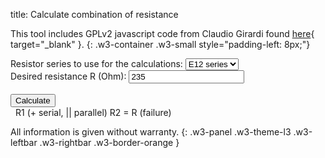title: Calculate combination of resistance

This tool includes GPLv2 javascript code from Claudio Girardi found [here](https://www.qsl.net/in3otd/parallr.html){ target="_blank" }.
{: .w3-container .w3-small style="padding-left: 8px;"}

<div class="w3-row-padding" style="padding-left: 0px;">
  <div class="w3-third">
    <label for="rslist">Resistor series to use for the calculations:</label>
    <select class="w3-select w3-border w3-theme-l1" name="rslist" id="rslist" onchange="select_series();">
      <option value="6">E6 series</option>
      <option value="12" selected>E12 series</option>
      <option value="24">E24 series</option>
      <option value="48">E48 series</option>
      <option value="96">E96 series</option>
    </select>
  </div>
  <div class="w3-third">
    <label for="rd">Desired resistance R (Ohm):</label>
    <input class="w3-input w3-border w3-hover-theme w3-theme-l1" type="number" name="rd" id="rd" value="235">
  </div>
</div>
<div class="w3-row-padding" style="padding-left: 0px;">
  <div class="w3-third">
    <label>&nbsp;</label>
    <div><button class="w3-button w3-theme-l1 w3-hover-theme" onclick="CalcRes();">Calculate</button></div>
  </div>
</div>


<div class="w3-container w3-margin-top" style="padding-left: 8px;">
  <label>R1 (+ serial, || parallel) R2 = R (failure)</label>
  <div><pre style="margin-top: 0px !important;"><code id="texta"></code></pre></div>
</div>

All information is given without warranty.
{: .w3-panel .w3-theme-l3 .w3-leftbar .w3-rightbar .w3-border-orange }

<script>
//<![CDATA[

  /* Copyright (C) 2001-2010 Claudio Girardi
   * 
   * This program is free software; you can redistribute it and/or modify
   * it under the terms of the GNU General Public License as published by
   * the Free Software Foundation; either version 2 of the License, or (at
   * your option) any later version.
   * 
   * This program is distributed in the hope that it will be useful, but
   * WITHOUT ANY WARRANTY; without even the implied warranty of
   * MERCHANTABILITY or FITNESS FOR A PARTICULAR PURPOSE.  See the GNU
   * General Public License for more details.
   * 
   * You should have received a copy of the GNU General Public License
   * along with this program; if not, write to the Free Software
   * Foundation, Inc., 675 Mass Ave, Cambridge, MA 02139, USA.
   */

    /* well, this is not the simplest way to do it but, as they say, */
    /* If ain't broke, don't fix it!"                                */

    var R;
    var G;
    var n_max;
    var Eseries;
    var out_r1;
    var out_r2;
    var out_op;
    var out_rres;
    var out_tol;
   
    //E3, E6, E12 and E24 were defined in 1948-1950 before IEC 63. The rounding rule of IEC 63 wasn't applied later on.
    function corrIEC63(R) {
      if (R >= 2.6 && R <= 4.6) {
        return R + 0.1;
      }
      else if (R == 8.3) {
        return R - 0.1;
      }
      else {
        return R;
      }
    }
   
    function select_series() { 
      Eseries = document.getElementById('rslist').value;
      let k = Math.pow(10,1/Eseries);
      let idx;

      let Rbase = [];
      let Rval;
      for (idx = 0; idx < Eseries; idx++) {
        Rval = Math.pow(k, idx);
        if (Eseries > 24) {
          Rval = Math.round(Rval * 100) / 100;
        } else {
          Rval = corrIEC63(Math.round(Rval * 10) / 10);
        }
        Rbase.push(Rval);
      }

      R = [];
      let mult;
      for (mult = 0; mult <= 6; mult++) {
        for (idx = 0; idx < Eseries; idx++) {
          /* need to round to compensate for pow() errors; allow max two decimals, needed for E96 */
          R.push(Math.round(Rbase[idx] * Math.pow(10, mult) * 100) / 100);
        }
      }

      n_max = R.length - 1; /* maximum valid index */

      /* compute the conductances array, lowest conductance first to have an */
      /* array sorted in ascending order */
      G = [];
      for (idx = 0; idx <= n_max; idx++) {
        G.push(1.0 / R[n_max - idx]);
      }

      out_r1 = [];
      out_r2 = [];
      out_op = [];
      out_rres = [];
      out_tol = [];
      CalcRes();
    }

    function FindIndex(vect, value) {
      var index_min = 0;
      var index_max = n_max + 1;
      var index = Math.floor( (index_min + index_max) / 2);
      i = 0;

      while (((index_max - index_min) > 1) && (i < 500)) {
        if (vect[index] == value) { break; }
        else if (vect[index] > value) { index_max = index }
        else if (vect[index] < value) { index_min = index }

        index = Math.floor( (index_min + index_max) / 2);
        i++;
      } 
      if (index < n_max) {
        tol1 = Math.abs(vect[index] / value - 1.0);
        tol2 = Math.abs(vect[index + 1] / value - 1.0);
        if (tol1 < tol2)
          return index;
        else
          return (index + 1);
      } else
        return index;
    }

    function CalcRes() {
      var rd = document.getElementById('rd').value;
      var r1, r2, r1_idx, rres, rres_tol, best_tol, out_idx, op;
      var out_prres, out_vrres, out_tols;
      var i, j, iter = 0; /* number of iterations */

      document.getElementById('texta').textContent = ""
<!--      document.getElementById('debuga').value = "" -->

      /* compute assuming resistors in series */
      /* locate nearest approximation with standard resistor values */
      r1_idx = FindIndex(R, rd);
      r1 = R[r1_idx];
      /* other resistor */
      /* r2 = Number.POSITIVE_INFINITY */
      r2 = 0;
      rres = r1;
      rres_tol = (rres - rd) / rd; /* relative tolerance */
      best_tol = rres_tol;

      out_idx = 0;
      out_r1[out_idx] = r1;
      out_r2[out_idx] = r2;
      out_op[out_idx] = "+";
      out_rres[out_idx] = rres;
      out_tol[out_idx++] = rres_tol;

      for (; R[r1_idx] >= rd / 2.0; r1_idx--) {
        iter++;
        r1 = R[r1_idx];

        r2d = rd - r1; // this is the value needed
<!--        document.getElementById('debuga').value += '+ ' + rd + ' ' + r1 + ' ' + r2d + ' ' + 1/rd + ' ' + 1/r1 + ' ' + 1/r2d + '\n' -->
        if (r2d < 0) { continue } // might happen...

        r2_idx = FindIndex(R, r2d);
        r2 = R[r2_idx];  // get the nearest standard value 
        rres = r1 + r2; // compute the resulting composition
        rres_tol = rres / rd - 1.0; // and its tolerance


        if (Math.abs(rres_tol) < Math.abs(best_tol)) {
          //best_tol = rres_tol;
          out_r1[out_idx] = r1;
          out_r2[out_idx] = r2;
          out_op[out_idx] = "+";
          out_rres[out_idx] = rres;
          out_tol[out_idx++] = rres_tol;
        }

      }

      rd = 1.0 / rd;
      /* compute assuming resistors in parallel */
      r1_idx = FindIndex(G, rd);
      for (; G[r1_idx] >= rd / 2.1; r1_idx--) {
        iter++;
        r1 = G[r1_idx];

        r2d = rd - r1; // this is the value needed
<!--         document.getElementById('debuga').value += '|| ' + rd + ' ' + r1 + ' ' + r2d + ' ' + 1/rd + ' ' + 1/r1 + ' ' + 1/r2d + '\n' -->
        if (r2d < 0) { continue } // might happen...

        r2_idx = FindIndex(G, r2d);
        r2 = G[r2_idx];  // get the nearest standard value 
        rres = r1 + r2; // compute the resulting composition
        rres_tol = rd / rres - 1.0; // and its tolerance

        if (Math.abs(rres_tol) < Math.abs(best_tol)) {
          //best_tol = rres_tol;
          // use values from R array to avoid rounding errors 
          //   which will lead to something like 6800.0000001...
          out_r1[out_idx] = R[n_max - r1_idx] // 1.0 / r1;
          out_r2[out_idx] = R[n_max - r2_idx] // 1.0 / r2;
          out_op[out_idx] = "||";
          out_rres[out_idx] = 1.0 / rres;
          out_tol[out_idx++] = rres_tol;
        }
      }

      // sort the results
      for (i = 1; i < out_idx; i++) {
        r1 = out_r1[i];
        r2 = out_r2[i];
        op = out_op[i];
        rres = out_rres[i];
        rres_tol = out_tol[i];
        for (j = i - 1; (j >= 0) && 
             Math.abs(out_tol[j]) > Math.abs(rres_tol); j--) {
          out_r1[j + 1] = out_r1[j];
          out_r2[j + 1] = out_r2[j];
          out_op[j + 1] = out_op[j];
          out_rres[j + 1] = out_rres[j];
          out_tol[j + 1] = out_tol[j];
        }
        out_r1[j + 1] = r1;
        out_r2[j + 1] = r2;
        out_op[j + 1] = op;
        out_rres[j + 1] = rres;
        out_tol[j + 1] = rres_tol;
      }


      for (r1_idx = 0; r1_idx < out_idx; r1_idx++) {
        out_prres = (Math.round(out_rres[r1_idx] * 1000)) / 1000 ;
        //if(out_vrres.length < 8) out_vrres = out_vrres + "\t";
        //out_tols = out_tol[r1_idx].toLocaleString(navigator.language, {maximumFractionDigits: 3});
        out_vrres = getOhmString2(out_prres);
        document.getElementById('texta').textContent += 
          getOhmString(out_r1[r1_idx]) + " " + 
          out_op[r1_idx] + " " + 
          getOhmString(out_r2[r1_idx]) + " = " + out_vrres + "\n";
      }
    // put the focus on the input field
    //document.getElementById('rd').focus();

    }

//]]>
</script>
<script>
function getOhmString(R) {
  let ret;

  if (R >= 1000000) {
    if ((Eseries > 24)) {
      ret = (Math.round(R * 100 / 1000000) / 100).toString().replace(".","M");
    } else {
      ret = (Math.round(R * 10 / 1000000) / 10).toString().replace(".","M");
    }
    if (!ret.includes("M")) {
      ret = ret + "M";
    }
  } 
  else if (R >= 1000) {
    if ((Eseries > 24)) {
      ret = (Math.round(R * 100 / 1000) / 100).toString().replace(".","k");
    } else {
      ret = (Math.round(R * 10 / 1000) / 10).toString().replace(".","k");
    }
    if (!ret.includes("k")) {
      ret = ret + "k";
    }
  }
  else {
    if ((Eseries > 24)) {
      ret = (Math.round(R * 100) / 100).toString();
    } else {
      ret = (Math.round(R * 10) / 10).toString();
    }
  }
  return ret;
}

function getOhmString2(R) {
  let ret;

  if (R >= 1000000) {
    ret = (R / 1000000).toLocaleString(navigator.language, {maximumFractionDigits: 3});
    ret = ret + " MOhm";
  } 
  else if (R >= 1000) {
    ret = (R / 1000).toLocaleString(navigator.language, {maximumFractionDigits: 3});
    ret = ret + " kOhm";
  }
  else {
    ret = R.toLocaleString(navigator.language, {maximumFractionDigits: 3});
    ret = ret + " Ohm";
  }
  return ret;
}

select_series();
</script>